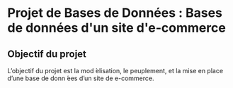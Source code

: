 # Projet de Bases de Données : Bases de données d'un site d'e-commerce


Objectif du projet
-----------------------
L’objectif du projet est la mod ́elisation, le peuplement, et la mise en place d’une base de donn ́ees d’un site de e-commerce.
